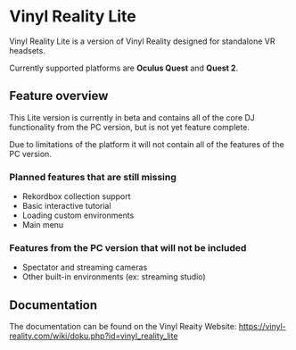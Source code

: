 # Vinyl Reality Lite

Vinyl Reality Lite is a version of Vinyl Reality designed for standalone VR headsets. 

Currently supported platforms are **Oculus Quest** and **Quest 2**.

## Feature overview

This Lite version is currently in beta and contains all of the core DJ functionality from the PC version, but is not yet feature complete. 

Due to limitations of the platform it will not contain all of the features of the PC version.

### Planned features that are still missing
- Rekordbox collection support
- Basic interactive tutorial
- Loading custom environments
- Main menu

### Features from the PC version that will not be included

- Spectator and streaming cameras
- Other built-in environments (ex: streaming studio)

## Documentation

The documentation can be found on the Vinyl Reaity Website:
https://vinyl-reality.com/wiki/doku.php?id=vinyl_reality_lite
